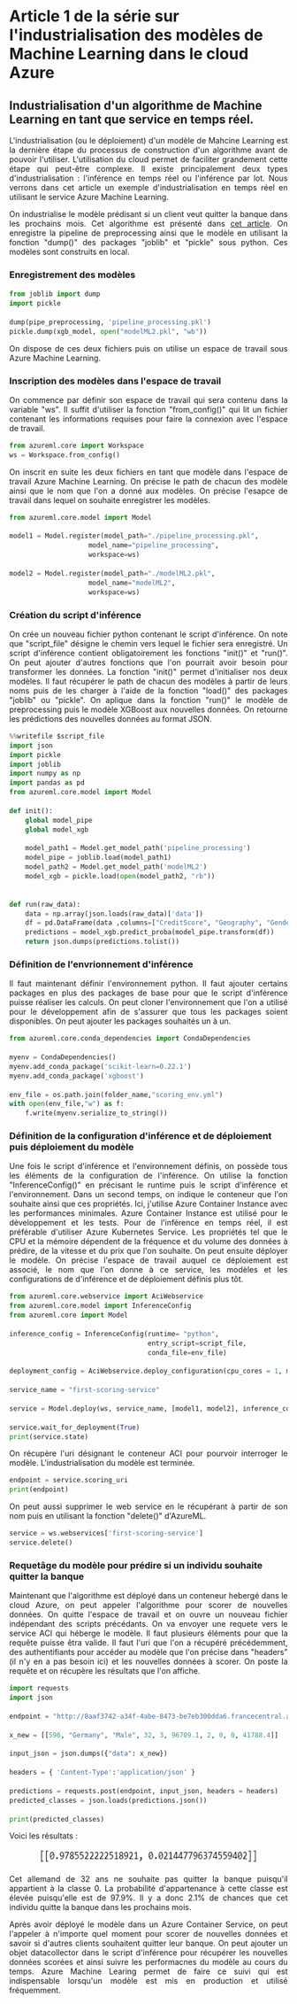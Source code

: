 # Article 1 de la série sur l'industrialisation des modèles de Machine Learning dans le cloud Azure

## Industrialisation d'un algorithme de Machine Learning en tant que service en temps réel.

<p align="justify">
L'industrialisation (ou le déploiement) d'un modèle de Mahcine Learning est la dernière étape du processus de construction d'un algorithme avant de pouvoir l'utiliser. 
L'utilisation du cloud permet de faciliter grandement cette étape qui peut-être complexe.
Il existe principalement deux types d'industrialisation : l'inférence en temps réel ou l'inférence par lot. 
Nous verrons dans cet article un exemple d'industrialisation en temps réel en utilisant le service Azure Machine Learning. 
</p>

<p align="justify">
On industrialise le modèle prédisant si un client veut quitter la banque dans les prochains mois. Cet algorithme est présenté dans <a href="https://github.com/Teywa-OZIOL/Article_Data_Science_Katalyse_IS/blob/main/Articles/Serie_1_Article_3_Implementation_XGBoost_Python">cet article</a>. On enregistre la pipeline de preprocessing ainsi que le modèle en utilisant la fonction "dump()" des packages "joblib" et "pickle" sous python. Ces modèles sont construits en local.
</p>

### Enregistrement des modèles

```python
from joblib import dump
import pickle

dump(pipe_preprocessing, 'pipeline_processing.pkl')
pickle.dump(xgb_model, open("modelML2.pkl", "wb"))
```

<p align="justify">
On dispose de ces deux fichiers puis on utilise un espace de travail sous Azure Machine Learning.
</p>

### Inscription des modèles dans l'espace de travail

<p align="justify">
On commence par définir son espace de travail qui sera contenu dans la variable "ws". Il suffit d'utiliser la fonction "from_config()" qui lit un fichier contenant les informations requises pour faire la connexion avec l'espace de travail.
</p>

```python
from azureml.core import Workspace
ws = Workspace.from_config()
```

<p align="justify">
On inscrit en suite les deux fichiers en tant que modèle dans l'espace de travail Azure Machine Learning. On précise le path de chacun des modèle ainsi que le nom que l'on a donné aux modèles. On précise l'esapce de travail dans lequel on souhaite enregistrer les modèles.
</p>

```python
from azureml.core.model import Model

model1 = Model.register(model_path="./pipeline_processing.pkl",
                    model_name="pipeline_processing",
                    workspace=ws)

model2 = Model.register(model_path="./modelML2.pkl",
                    model_name="modelML2",
                    workspace=ws)
```

### Création du script d'inférence

<p align="justify">
On crée un nouveau fichier python contenant le script d'inférence. On note que "script_file" désigne le chemin vers lequel le fichier sera enregistré. Un script d'inférence contient obligatoirement les fonctions "init()" et "run()". On peut ajouter d'autres fonctions que l'on pourrait avoir besoin pour transformer les données. La fonction "init()" permet d'initialiser nos deux modèles. Il faut récupérer le path de chacun des modèles à partir de leurs noms puis de les charger à l'aide de la fonction "load()" des packages "joblib" ou "pickle". On aplique dans la fonction "run()" le modèle de preprocessing puis le modèle XGBoost aux nouvelles données. On retourne les prédictions des nouvelles données au format JSON. 
</p>

```python
%%writefile $script_file
import json
import pickle
import joblib
import numpy as np
import pandas as pd
from azureml.core.model import Model

def init():
    global model_pipe
    global model_xgb
        
    model_path1 = Model.get_model_path('pipeline_processing')
    model_pipe = joblib.load(model_path1)
    model_path2 = Model.get_model_path('modelML2')
    model_xgb = pickle.load(open(model_path2, "rb"))


def run(raw_data):
    data = np.array(json.loads(raw_data)['data'])
    df = pd.DataFrame(data ,columns=["CreditScore", "Geography", "Gender", "Age", "Tenure", "Balance", "NumOfProducts", "HasCrCard", "IsActiveMember", "EstimatedSalary"])  
    predictions = model_xgb.predict_proba(model_pipe.transform(df))
    return json.dumps(predictions.tolist())
```

### Définition de l'envrionnement d'inférence

<p align="justify">
Il faut maintenant définir l'environnement python. Il faut ajouter certains packages en plus des packages de base pour que le script d'inférence puisse réaliser les calculs. On peut cloner l'environnement que l'on a utilisé pour le développement afin de s'assurer que tous les packages soient disponibles. On peut ajouter les packages souhaités un à un.
</p>

```python
from azureml.core.conda_dependencies import CondaDependencies 

myenv = CondaDependencies()
myenv.add_conda_package('scikit-learn=0.22.1')
myenv.add_conda_package('xgboost')

env_file = os.path.join(folder_name,"scoring_env.yml")
with open(env_file,"w") as f:
    f.write(myenv.serialize_to_string())
```

### Définition de la configuration d'inférence et de déploiement puis déploiement du modèle

<p align="justify">
Une fois le script d'inférence et l'environnement définis, on possède tous les éléments de la configuration de l'inférence. On utilise la fonction "InferenceConfig()" en précisant le runtime puis le script d'inférence et l'environnement. Dans un second temps, on indique le conteneur que l'on souhaite ainsi que ces propriétés. Ici, j'utilise Azure Container Instance avec les performances minimales. Azure Container Instance est utilisé pour le développement et les tests. Pour de l'inférence en temps réel, il est préférable d'utiliser Azure Kubernetes Service. Les propriétés tel que le CPU et la mémoire dépendent de la fréquence et du volume des données à prédire, de la vitesse et du prix que l'on souhaite. On peut ensuite déployer le modèle. On précise l'espace de travail auquel ce déploiement est associé, le nom que l'on donne à ce service, les modèles et les configurations de d'inférence et de déploiement définis plus tôt.
</p>

```python
from azureml.core.webservice import AciWebservice
from azureml.core.model import InferenceConfig
from azureml.core import Model

inference_config = InferenceConfig(runtime= "python",
                                   entry_script=script_file,
                                   conda_file=env_file)

deployment_config = AciWebservice.deploy_configuration(cpu_cores = 1, memory_gb = 1)

service_name = "first-scoring-service"

service = Model.deploy(ws, service_name, [model1, model2], inference_config, deployment_config)

service.wait_for_deployment(True)
print(service.state)
```

<p align="justify">
On récupère l'uri désignant le conteneur ACI pour pourvoir interroger le modèle. L'industrialisation du modèle est terminée.
</p>

```python
endpoint = service.scoring_uri
print(endpoint)
```
<p align="justify">
On peut aussi supprimer le web service en le récupérant à partir de son nom puis en utilisant la fonction "delete()" d'AzureML.
</p>

```python
service = ws.webservices['first-scoring-service']
service.delete()
```
### Requetâge du modèle pour prédire si un individu souhaite quitter la banque

<p align="justify">
Maintenant que l'algorithme est déployé dans un conteneur hebergé dans le cloud Azure, on peut appeler l'algorithme pour scorer de nouvelles données. On quitte l'espace de travail et on ouvre un nouveau fichier indépendant des scripts précédants. On va envoyer une requete vers le service ACI qui héberge le modèle. Il faut plusieurs éléments pour que la requête puisse êtra valide. Il faut l'uri que l'on a récupéré précédemment, des authentifiants pour accéder au modèle que l'on précise dans "headers" (il n'y en a pas besoin ici) et les nouvelles données à scorer. On poste la requête et on récupère les résultats que l'on affiche.
</p>

```python
import requests
import json

endpoint = "http://8aaf3742-a34f-4abe-8473-be7eb300dda6.francecentral.azurecontainer.io/score"

x_new = [[596, "Germany", "Male", 32, 3, 96709.1, 2, 0, 0, 41788.4]]

input_json = json.dumps({"data": x_new})

headers = { 'Content-Type':'application/json' }

predictions = requests.post(endpoint, input_json, headers = headers)
predicted_classes = json.loads(predictions.json())

print(predicted_classes)
```

<p align="justify">
Voici les résultats :
</p>

<p align="center">
  <img width="400" height="30" src="/Pictures/Image15.png">
</p>

<p align="justify">
Cet allemand de 32 ans ne souhaite pas quitter la banque puisqu'il appartient à la classe 0. La probabilité d'appartenance à cette classe est élevée puisqu'elle est de 97.9%. Il y a donc 2.1% de chances que cet individu quitte la banque dans les prochains mois.
</p>

<p align="justify">
Après avoir déployé le modèle dans un Azure Container Service, on peut l'appeler à n'importe quel moment pour scorer de nouvelles données et savoir si d'autres clients souhaitent quitter leur banque. On peut ajouter un objet datacollector dans le script d'inférence pour récupérer les nouvelles données scorées et ainsi suivre les performacnes du modèle au cours du temps. Azure Machine Learing permet de faire ce suivi qui est indispensable lorsqu'un modèle est mis en production et utilisé fréquemment.
</p>
